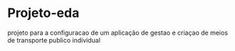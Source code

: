 # Projeto-eda
projeto para a configuracao de um aplicação de gestao e criaçao de meios de transporte publico individual

